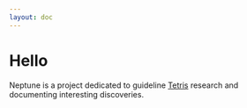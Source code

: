 ```yaml
---
layout: doc
---
```


# Hello

Neptune is a project dedicated to guideline [Tetris](https://en.wikipedia.org/wiki/Tetris) research and documenting interesting discoveries.
